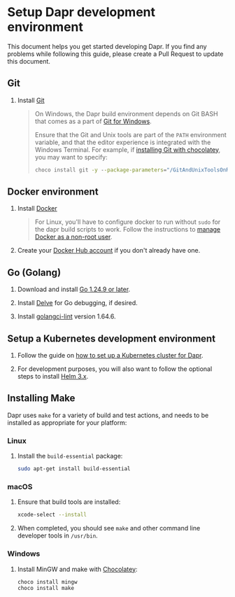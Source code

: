 # Setup Dapr development environment

This document helps you get started developing Dapr. If you find any problems while following this guide, please create a Pull Request to update this document.

## Git

1. Install [Git](https://git-scm.com/downloads)

   > On Windows, the Dapr build environment depends on Git BASH that comes as a part of [Git for Windows](https://gitforwindows.org).
   >
   > Ensure that the Git and Unix tools are part of the `PATH` environment variable, and that the editor experience is integrated with the Windows Terminal. For example, if [installing Git with chocolatey](https://chocolatey.org/packages/git), you may want to specify:
   >
   > ```cmd
   > choco install git -y --package-parameters="/GitAndUnixToolsOnPath /WindowsTerminal"
   > ```

## Docker environment

1. Install [Docker](https://docs.docker.com/install/)
    > For Linux, you'll have to configure docker to run without `sudo` for the dapr build scripts to work. Follow the instructions to [manage Docker as a non-root user](https://docs.docker.com/engine/install/linux-postinstall/#manage-docker-as-a-non-root-user).

2. Create your [Docker Hub account](https://hub.docker.com/signup) if you don't already have one.

## Go (Golang)

1. Download and install [Go 1.24.9 or later](https://golang.org/doc/install#tarball).

2. Install [Delve](https://github.com/go-delve/delve/tree/master/Documentation/installation) for Go debugging, if desired.

3. Install [golangci-lint](https://golangci-lint.run/usage/install) version 1.64.6.

## Setup a Kubernetes development environment

1. Follow the guide on [how to set up a Kubernetes cluster for Dapr](https://docs.dapr.io/operations/hosting/kubernetes/cluster/).

2. For development purposes, you will also want to follow the optional steps to install [Helm 3.x](https://helm.sh/docs/intro/install/).

## Installing Make

Dapr uses `make` for a variety of build and test actions, and needs to be installed as appropriate for your platform:

### Linux

1. Install the `build-essential` package:

   ```bash
   sudo apt-get install build-essential
   ```

### macOS

1. Ensure that build tools are installed:

   ```sh
   xcode-select --install
   ```

2. When completed, you should see `make` and other command line developer tools in `/usr/bin`.

### Windows

1. Install MinGW and make with [Chocolatey](https://chocolatey.org/install):

   ```cmd
   choco install mingw
   choco install make
   ```
